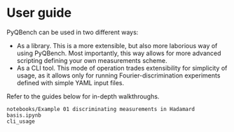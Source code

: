 # User guide

PyQBench can be used in two different ways:

- As a library. This is a more extensible, but also more laborious way of using PyQBench.
  Most importantly, this way allows for more advanced scripting defining your own measurements
  scheme.
- As a CLI tool. This mode of operation trades extensibility for simplicity of usage, as it
  allows only for running Fourier-discrimination experiments defined with simple YAML input files.

Refer to the guides below for in-depth walkthroughs.

```{toctree}
notebooks/Example 01 discriminating measurements in Hadamard basis.ipynb
cli_usage
```
